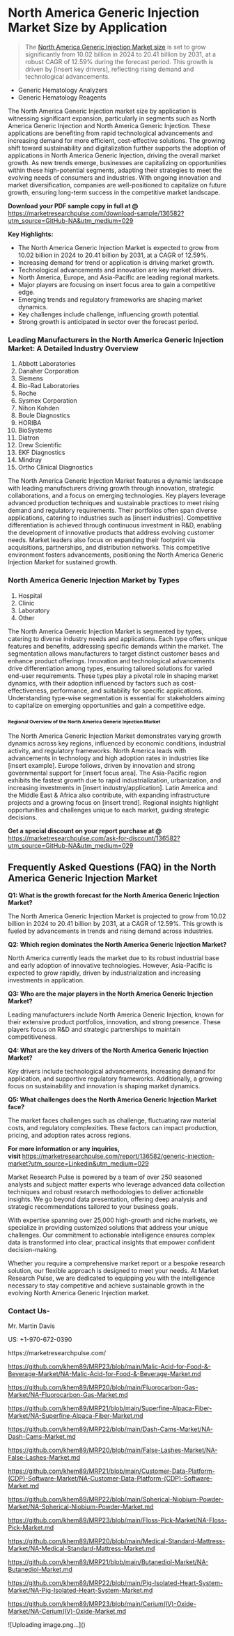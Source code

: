 <h1>North America Generic Injection Market&nbsp;Size by Application</h1><blockquote><p>The <a href="https://marketresearchpulse.com/download-sample/136582?utm_source=GitHub-NA&amp;utm_medium=029">North America Generic Injection Market size</a> is set to grow significantly from 10.02 billion in 2024 to 20.41 billion by 2031, at a robust CAGR of 12.59% during the forecast period. This growth is driven by [insert key drivers], reflecting rising demand and technological advancements.</p></blockquote><ul><li>Generic Hematology Analyzers<li> Generic Hematology Reagents</li></ul><p>The North America Generic Injection market size by application is witnessing significant expansion, particularly in segments such as North America Generic Injection and North America Generic Injection. These applications are benefiting from rapid technological advancements and increasing demand for more efficient, cost-effective solutions. The growing shift toward sustainability and digitalization further supports the adoption of applications in North America Generic Injection, driving the overall market growth. As new trends emerge, businesses are capitalizing on opportunities within these high-potential segments, adapting their strategies to meet the evolving needs of consumers and industries. With ongoing innovation and market diversification, companies are well-positioned to capitalize on future growth, ensuring long-term success in the competitive market landscape.</p><p><strong>Download your PDF sample copy in full at @ </strong><a href="https://marketresearchpulse.com/download-sample/136582?utm_source=GitHub-NA&amp;utm_medium=029">https://marketresearchpulse.com/download-sample/136582?utm_source=GitHub-NA&amp;utm_medium=029</a></p><p><strong>Key Highlights: </strong></p><ul><li>The North America Generic Injection Market is expected to grow from 10.02 billion in 2024 to 20.41 billion by 2031, at a CAGR of 12.59%.</li><li>Increasing demand for trend or application is driving market growth.</li><li>Technological advancements and innovation are key market drivers.</li><li>North America, Europe, and Asia-Pacific are leading regional markets.</li><li>Major players are focusing on insert focus area to gain a competitive edge.</li><li>Emerging trends and regulatory frameworks are shaping market dynamics.</li><li>Key challenges include challenge, influencing growth potential.</li><li>Strong growth is anticipated in sector over the forecast period.</li></ul><h3>Leading Manufacturers in the North America Generic Injection Market: A Detailed Industry Overview</h3><ol><li>Abbott Laboratories</li><li>Danaher Corporation</li><li>Siemens</li><li>Bio-Rad Laboratories</li><li>Roche</li><li>Sysmex Corporation</li><li>Nihon Kohden</li><li>Boule Diagnostics</li><li>HORIBA</li><li>BioSystems</li><li>Diatron</li><li>Drew Scientific</li><li>EKF Diagnostics</li><li>Mindray</li><li>Ortho Clinical Diagnostics</li></ol><div class="flex max-w-full flex-col flex-grow"><div class="min-h-8 text-message flex w-full flex-col items-end gap-2 whitespace-normal break-words [.text-message+&amp;]:mt-5" dir="auto" data-message-author-role="assistant" data-message-id="fd8432e4-4910-450d-b182-61b7bfb0a01f" data-message-model-slug="gpt-4o"><div class="flex w-full flex-col gap-1 empty:hidden first:pt-[3px]"><div class="markdown prose w-full break-words dark:prose-invert light"><p>The North America Generic Injection Market features a dynamic landscape with leading manufacturers driving growth through innovation, strategic collaborations, and a focus on emerging technologies. Key players leverage advanced production techniques and sustainable practices to meet rising demand and regulatory requirements. Their portfolios often span diverse applications, catering to industries such as [insert industries]. Competitive differentiation is achieved through continuous investment in R&amp;D, enabling the development of innovative products that address evolving customer needs. Market leaders also focus on expanding their footprint via acquisitions, partnerships, and distribution networks. This competitive environment fosters advancements, positioning the North America Generic Injection Market for sustained growth.</p></div></div></div></div><h3>North America Generic Injection Market by Types</h3><ol><li>Hospital<li> Clinic<li> Laboratory<li> Other</li></ol><div class="flex max-w-full flex-col flex-grow"><div class="min-h-8 text-message flex w-full flex-col items-end gap-2 whitespace-normal break-words [.text-message+&amp;]:mt-5" dir="auto" data-message-author-role="assistant" data-message-id="084470be-0bb7-4664-bddf-5156b4f41249" data-message-model-slug="gpt-4o-mini"><div class="flex w-full flex-col gap-1 empty:hidden first:pt-[3px]"><div class="markdown prose w-full break-words dark:prose-invert light"><p>The North America Generic Injection Market is segmented by types, catering to diverse industry needs and applications. Each type offers unique features and benefits, addressing specific demands within the market. The segmentation allows manufacturers to target distinct customer bases and enhance product offerings. Innovation and technological advancements drive differentiation among types, ensuring tailored solutions for varied end-user requirements. These types play a pivotal role in shaping market dynamics, with their adoption influenced by factors such as cost-effectiveness, performance, and suitability for specific applications. Understanding type-wise segmentation is essential for stakeholders aiming to capitalize on emerging opportunities and gain a competitive edge.</p></div></div></div></div><h3><span style="font-size: 11px;">Regional Overview of the North America Generic Injection Market</span></h3><div class="flex max-w-full flex-col flex-grow"><div class="min-h-8 text-message flex w-full flex-col items-end gap-2 whitespace-normal break-words [.text-message+&amp;]:mt-5" dir="auto" data-message-author-role="assistant" data-message-id="e9038762-ce64-4e30-91c9-9bd413514231" data-message-model-slug="gpt-4o-mini"><div class="flex w-full flex-col gap-1 empty:hidden first:pt-[3px]"><div class="markdown prose w-full break-words dark:prose-invert light"><p>The North America Generic Injection Market demonstrates varying growth dynamics across key regions, influenced by economic conditions, industrial activity, and regulatory frameworks. North America leads with advancements in technology and high adoption rates in industries like [insert example]. Europe follows, driven by innovation and strong governmental support for [insert focus area]. The Asia-Pacific region exhibits the fastest growth due to rapid industrialization, urbanization, and increasing investments in [insert industry/application]. Latin America and the Middle East &amp; Africa also contribute, with expanding infrastructure projects and a growing focus on [insert trend]. Regional insights highlight opportunities and challenges unique to each market, guiding strategic decisions.</p></div></div></div></div><p><strong>Get a special discount on your report purchase at @ </strong><a href="https://marketresearchpulse.com/ask-for-discount/136582?utm_source=GitHub-NA&amp;utm_medium=029">https://marketresearchpulse.com/ask-for-discount/136582?utm_source=GitHub-NA&amp;utm_medium=029</a></p><h2>Frequently Asked Questions (FAQ) in the North America Generic Injection Market</h2><p><strong>Q1: What is the growth forecast for the North America Generic Injection Market?</strong></p><p>The North America Generic Injection Market is projected to grow from 10.02 billion in 2024 to 20.41 billion by 2031, at a CAGR of 12.59%. This growth is fueled by advancements in trends and rising demand across industries.</p><p><strong>Q2: Which region dominates the North America Generic Injection Market?</strong></p><p>North America currently leads the market due to its robust industrial base and early adoption of innovative technologies. However, Asia-Pacific is expected to grow rapidly, driven by industrialization and increasing investments in application.</p><p><strong>Q3: Who are the major players in the North America Generic Injection Market?</strong></p><p>Leading manufacturers include North America Generic Injection, known for their extensive product portfolios, innovation, and strong presence. These players focus on R&amp;D and strategic partnerships to maintain competitiveness.</p><p><strong>Q4: What are the key drivers of the North America Generic Injection Market?</strong></p><p>Key drivers include technological advancements, increasing demand for application, and supportive regulatory frameworks. Additionally, a growing focus on sustainability and innovation is shaping market dynamics.</p><p><strong>Q5: What challenges does the North America Generic Injection Market face?</strong></p><p>The market faces challenges such as challenge, fluctuating raw material costs, and regulatory complexities. These factors can impact production, pricing, and adoption rates across regions.</p><p><strong>For more information or any inquiries, visit&nbsp;</strong><a href="https://marketresearchpulse.com/report/136582/generic-injection-market?utm_source=Linkedin&utm_medium=029">https://marketresearchpulse.com/report/136582/generic-injection-market?utm_source=Linkedin&utm_medium=029</a></p><p>Market Research Pulse is powered by a team of over 250 seasoned analysts and subject matter experts who leverage advanced data collection techniques and robust research methodologies to deliver actionable insights. We go beyond data presentation, offering deep analysis and strategic recommendations tailored to your business goals.</p><p>With expertise spanning over 25,000 high-growth and niche markets, we specialize in providing customized solutions that address your unique challenges. Our commitment to actionable intelligence ensures complex data is transformed into clear, practical insights that empower confident decision-making.</p><p>Whether you require a comprehensive market report or a bespoke research solution, our flexible approach is designed to meet your needs. At Market Research Pulse, we are dedicated to equipping you with the intelligence necessary to stay competitive and achieve sustainable growth in the evolving North America Generic Injection market.</p><h3><strong>Contact Us-</strong></h3><p>Mr. Martin Davis</p><p>US: +1-970-672-0390</p><p>https://marketresearchpulse.com/</p><p><a href="https://github.com/khem89/MRP23/blob/main/Malic-Acid-for-Food-&-Beverage-Market/NA-Malic-Acid-for-Food-&-Beverage-Market.md">https://github.com/khem89/MRP23/blob/main/Malic-Acid-for-Food-&-Beverage-Market/NA-Malic-Acid-for-Food-&-Beverage-Market.md</a></p><p><a href="https://github.com/khem89/MRP20/blob/main/Fluorocarbon-Gas-Market/NA-Fluorocarbon-Gas-Market.md">https://github.com/khem89/MRP20/blob/main/Fluorocarbon-Gas-Market/NA-Fluorocarbon-Gas-Market.md</a></p><p><a href="https://github.com/khem89/MRP21/blob/main/Superfine-Alpaca-Fiber-Market/NA-Superfine-Alpaca-Fiber-Market.md">https://github.com/khem89/MRP21/blob/main/Superfine-Alpaca-Fiber-Market/NA-Superfine-Alpaca-Fiber-Market.md</a></p><p><a href="https://github.com/khem89/MRP22/blob/main/Dash-Cams-Market/NA-Dash-Cams-Market.md">https://github.com/khem89/MRP22/blob/main/Dash-Cams-Market/NA-Dash-Cams-Market.md</a></p><p><a href="https://github.com/khem89/MRP20/blob/main/False-Lashes-Market/NA-False-Lashes-Market.md">https://github.com/khem89/MRP20/blob/main/False-Lashes-Market/NA-False-Lashes-Market.md</a></p><p><a href="https://github.com/khem89/MRP21/blob/main/Customer-Data-Platform-(CDP)-Software-Market/NA-Customer-Data-Platform-(CDP)-Software-Market.md">https://github.com/khem89/MRP21/blob/main/Customer-Data-Platform-(CDP)-Software-Market/NA-Customer-Data-Platform-(CDP)-Software-Market.md</a></p><p><a href="https://github.com/khem89/MRP22/blob/main/Spherical-Niobium-Powder-Market/NA-Spherical-Niobium-Powder-Market.md">https://github.com/khem89/MRP22/blob/main/Spherical-Niobium-Powder-Market/NA-Spherical-Niobium-Powder-Market.md</a></p><p><a href="https://github.com/khem89/MRP23/blob/main/Floss-Pick-Market/NA-Floss-Pick-Market.md">https://github.com/khem89/MRP23/blob/main/Floss-Pick-Market/NA-Floss-Pick-Market.md</a></p><p><a href="https://github.com/khem89/MRP20/blob/main/Medical-Standard-Mattress-Market/NA-Medical-Standard-Mattress-Market.md">https://github.com/khem89/MRP20/blob/main/Medical-Standard-Mattress-Market/NA-Medical-Standard-Mattress-Market.md</a></p><p><a href="https://github.com/khem89/MRP21/blob/main/Butanediol-Market/NA-Butanediol-Market.md">https://github.com/khem89/MRP21/blob/main/Butanediol-Market/NA-Butanediol-Market.md</a></p><p><a href="https://github.com/khem89/MRP22/blob/main/Pig-Isolated-Heart-System-Market/NA-Pig-Isolated-Heart-System-Market.md">https://github.com/khem89/MRP22/blob/main/Pig-Isolated-Heart-System-Market/NA-Pig-Isolated-Heart-System-Market.md</a></p><p><a href="https://github.com/khem89/MRP23/blob/main/Cerium(IV)-Oxide-Market/NA-Cerium(IV)-Oxide-Market.md">https://github.com/khem89/MRP23/blob/main/Cerium(IV)-Oxide-Market/NA-Cerium(IV)-Oxide-Market.md</a></p>
![Uploading image.png…]()

